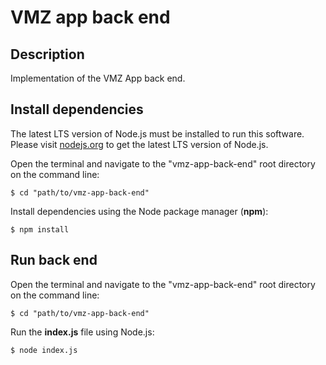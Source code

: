 # VMZ app back end

## Description

Implementation of the VMZ App back end.

## Install dependencies

The latest LTS version of Node.js must be installed to run this software. Please visit [nodejs.org](https://nodejs.org/en/) to get the latest LTS version of Node.js.

Open the terminal and navigate to the "vmz-app-back-end" root directory on the command line:

`$ cd "path/to/vmz-app-back-end"`

Install dependencies using the Node package manager (**npm**):

`$ npm install`

## Run back end

Open the terminal and navigate to the "vmz-app-back-end" root directory on the command line:

`$ cd "path/to/vmz-app-back-end"`

Run the **index.js** file using Node.js:

`$ node index.js`
